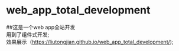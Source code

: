 # web_app_total_development
##这是一个web app全站开发  
用到了组件式开发;<br>
效果展示（https://liutongjian.github.io/web_app_total_development/);

